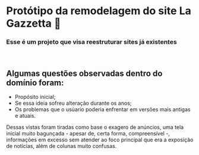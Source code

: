 <h1>Protótipo da remodelagem do site La Gazzetta 📰</h1>

### Esse é um projeto que visa reestruturar sites já existentes
<br>

## Algumas questões observadas dentro do domínio foram:
+ Propósito inicial;
+ Se essa ideia sofreu alteração durante os anos;
+ Os problemas que o usúario poderia enfrentar em versões mais antigas e atuais.

Dessas vistas foram tiradas como base o exagero de anúncios, uma tela inicial muito bagunçada - apesar de, certa forma, compreensível -, informações em excesso sem atender ao foco principal que era a exposição de notícias, além de colunas muito confusas.
